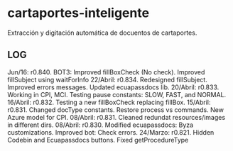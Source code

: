 # cartaportes-inteligente
Extracción y digitación automática de docuentos de cartaportes.

## LOG
Jun/16:   r0.840. BOT3: Improved fillBoxCheck (No check). Improved fillSubject using waitForInfo
22/Abril: r0.834. Redesigned fillSubject. Improved errors messages. Updated ecuapassdocs lib.
20/Abril: r0.833. Working in CPI, MCI. Testing pause constants: SLOW, FAST, and NORMAL.
16/Abril: r0.832. Testing a new fillBoxCheck replacing fillBox.
15/Abril: r0.831. Changed docType constants. Restore process vs commands. New Azure model for CPI.
08/Abril: r0.831. Cleaned redundat resources/images in different dirs.
08/Abril: r0.830. Modified ecuapassdocs: Byza customizations. Improved bot: Check errors.
24/Marzo: r0.821. Hidden  Codebin and Ecuapassdocs buttons. Fixed getProcedureType

